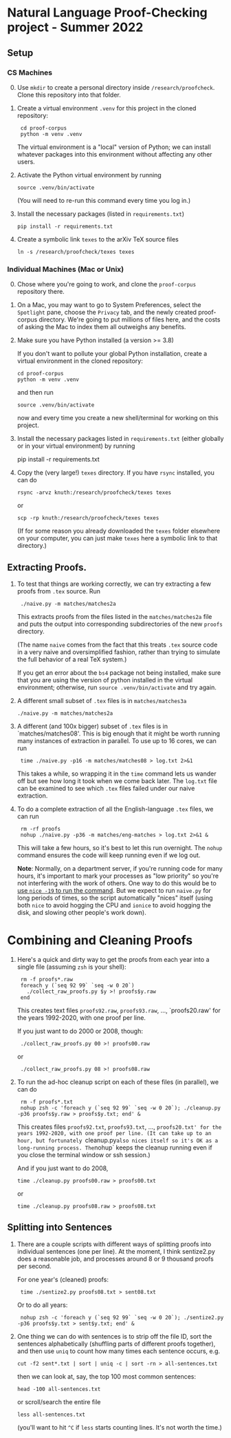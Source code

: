 # Natural Language Proof-Checking project - Summer 2022

## Setup

### CS Machines

0.  Use `mkdir` to create a personal directory inside `/research/proofcheck`. Clone this repository into that folder.

1.  Create a virtual environment `.venv` for this project in the cloned repository:

         cd proof-corpus
         python -m venv .venv

    The virtual environment is a "local" version of Python; we can install whatever packages
    into this environment without affecting any other users.

2.  Activate the Python virtual environment by running

        source .venv/bin/activate

    (You will need to re-run this command every time you log in.)

3.  Install the necessary packages (listed in `requirements.txt`)

        pip install -r requirements.txt

4.  Create a symbolic link `texes` to the arXiv TeX source files

        ln -s /research/proofcheck/texes texes

### Individual Machines (Mac or Unix)

0.  Chose where you're going to work, and clone the `proof-corpus` repository there.

1.  On a Mac, you may want to go to System Preferences, select the `Spotlight` pane, choose the `Privacy` tab, and the
    newly created proof-corpus directory. We're going to put millions of files here, and the costs of asking the Mac to
    index them all outweighs any benefits.

2.  Make sure you have Python installed (a version >= 3.8)

    If you don't want to pollute your global Python installation, create a virtual environment
    in the cloned repository:

        cd proof-corpus
        python -m venv .venv

    and then run

        source .venv/bin/activate

    now and every time you create a new shell/terminal for working on this project.

3.  Install the necessary packages listed in `requirements.txt` (either globally or in your virtual environment) by running

    pip install -r requirements.txt

4.  Copy the (very large!) `texes` directory. If you have `rsync` installed, you can do

        rsync -arvz knuth:/research/proofcheck/texes texes

    or

        scp -rp knuth:/research/proofcheck/texes texes

    (If for some reason you already downloaded the `texes` folder elsewhere on your computer,
    you can just make `texes` here a symbolic link to that directory.)

## Extracting Proofs.

1.  To test that things are working correctly, we can try extracting a few proofs from `.tex` source. Run

         ./naive.py -m matches/matches2a

    This extracts proofs from the files listed in the `matches/matches2a` file and puts the output into corresponding
    subdirectories of the new `proofs` directory.

    (The name `naive` comes from the fact that this treats `.tex` source code in a very naive and oversimplified
    fashion, rather than trying to simulate the full behavior of a real TeX system.)

    If you get an error about the `bs4` package not being installed, make sure that you are using the
    version of python installed in the virtual environment; otherwise, run `source .venv/bin/activate`
    and try again.

2.  A different small subset of `.tex` files is in `matches/matches3a`

        ./naive.py -m matches/matches2a

3.  A different (and 100x bigger) subset of `.tex` files is in `matches/matches08'. This is big enough that it might be worth running many instances of extraction in parallel. To use up to 16 cores, we can run

         time ./naive.py -p16 -m matches/matches08 > log.txt 2>&1

    This takes a while, so wrapping it in the `time` command lets us wander off but
    see how long it took when we come back later. The `log.txt` file can be examined to see which
    `.tex` files failed under our naive extraction.

4.  To do a complete extraction of all the English-language `.tex` files, we can run

         rm -rf proofs
         nohup ./naive.py -p36 -m matches/eng-matches > log.txt 2>&1 &

    This will take a few hours, so it's best to let this run overnight. The `nohup` command ensures
    the code will keep running even if we log out.

    **Note**: Normally, on a department server, if you're running code for many hours, it's important to mark your
    processes as "low priority"
    so you're not interfering with the work of others. One way to do this would be
    to [use `nice -19` to run the command](https://www.cs.hmc.edu/twiki/bin/view/QREF/LongJobs).
    But we expect to run `naive.py` for long periods of times, so the script
    automatically "nices" itself (using both `nice` to avoid hogging the CPU and `ionice` to avoid hogging the disk,
    and slowing other people's work down).

# Combining and Cleaning Proofs

1.  Here's a quick and dirty way to get the proofs from each year into a single file (assuming `zsh` is your shell):

         rm -f proofs*.raw
         foreach y (`seq 92 99` `seq -w 0 20`)
           ./collect_raw_proofs.py $y >! proofs$y.raw
         end

    This creates text files `proofs92.raw`, `proofs93.raw`, ..., `proofs20.raw' for the years 1992-2020,
    with one proof per line.

    If you just want to do 2000 or 2008, though:

         ./collect_raw_proofs.py 00 >! proofs00.raw

    or

         ./collect_raw_proofs.py 08 >! proofs08.raw

2.  To run the ad-hoc cleanup script on each of these files (in parallel), we can do

         rm -f proofs*.txt
         nohup zsh -c 'foreach y (`seq 92 99` `seq -w 0 20`); ./cleanup.py -p36 proofs$y.raw > proofs$y.txt; end' &

    This creates files `proofs92.txt`, `proofs93.txt`, ..., `proofs20.txt' for the years 1992-2020, with one proof per line. (It can take up to an hour, but fortunately `cleanup.py`also nices itself so it's OK as a long-running process. The`nohup` keeps the cleanup running even if you close the terminal window or ssh session.)

    And if you just want to do 2008,

        time ./cleanup.py proofs00.raw > proofs00.txt

    or

        time ./cleanup.py proofs08.raw > proofs08.txt

## Splitting into Sentences

1.  There are a couple scripts with different ways of splitting proofs into individual sentences
    (one per line). At the moment, I think sentize2.py does a reasonable job, and processes around 8 or 9 thousand
    proofs per second.

    For one year's (cleaned) proofs:

         time ./sentize2.py proofs08.txt > sent08.txt

    Or to do all years:

         nohup zsh -c 'foreach y (`seq 92 99` `seq -w 0 20`); ./sentize2.py -p36 proofs$y.txt > sent$y.txt; end' &

2.  One thing we can do with sentences is to strip off the file ID, sort the sentences alphabetically (shuffling parts
    of different proofs together), and then use `uniq` to count how many times each sentence occurs, e.g.

        cut -f2 sent*.txt | sort | uniq -c | sort -rn > all-sentences.txt

    then we can look at, say, the top 100 most common sentences:

        head -100 all-sentences.txt

    or scroll/search the entire file

        less all-sentences.txt

    (you'll want to hit `^C` if `less` starts counting lines. It's not worth the time.)
